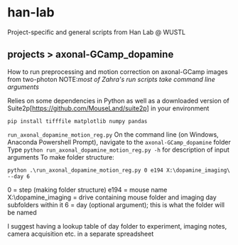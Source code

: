 # han-lab

Project-specific and general scripts from Han Lab @ WUSTL

## projects > axonal-GCamp_dopamine

How to run preprocessing and motion correction on axonal-GCamp images from two-photon
NOTE:*most of Zahra's run scripts take command line arguments*

Relies on some dependencies in Python as well as a downloaded version of Suite2p[https://github.com/MouseLand/suite2p] in your environment
```
pip install tifffile matplotlib numpy pandas
```
`run_axonal_dopamine_motion_reg.py`
On the command line (on Windows, Anaconda Powershell Prompt), navigate to the `axonal-GCamp_dopamine` folder
Type `python run_axonal_dopamine_motion_reg.py -h` for description of input arguments
To make folder structure:
```
python .\run_axonal_dopamine_motion_reg.py 0 e194 X:\dopamine_imaging\ --day 6
```
0 = step (making folder structure)
e194 = mouse name
X:\dopamine_imaging = drive containing mouse folder and imaging day subfolders within it
6 = day (optional argument); this is what the folder will be named

I suggest having a lookup table of day folder to experiment, imaging notes, camera acquisition etc. in a separate spreadsheet